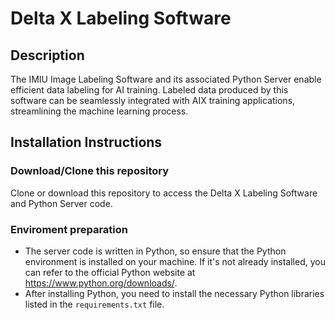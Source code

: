 # Delta X Labeling Software

## Description

The IMIU Image Labeling Software and its associated Python Server enable efficient data labeling for AI training. Labeled data produced by this software can be seamlessly integrated with AIX training applications, streamlining the machine learning process.

## Installation Instructions

### Download/Clone this repository

Clone or download this repository to access the Delta X Labeling Software and Python Server code.

### Enviroment preparation

* The server code is written in Python, so ensure that the Python environment is installed on your machine. If it's not already installed, you can refer to the official Python website at https://www.python.org/downloads/.
* After installing Python, you need to install the necessary Python libraries listed in the `requirements.txt` file.
